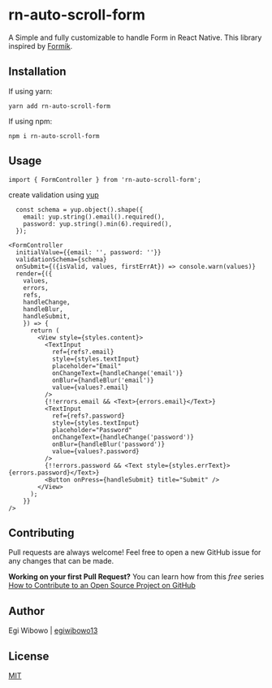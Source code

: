 # rn-auto-scroll-form

A Simple and fully customizable to handle Form in React Native. This library inspired by [Formik](https://github.com/jaredpalmer/formik).


## Installation

If using yarn:

```
yarn add rn-auto-scroll-form
```

If using npm:

```
npm i rn-auto-scroll-form
```

## Usage

```
import { FormController } from 'rn-auto-scroll-form';
```

create validation using [yup](https://www.npmjs.com/package/yup)

```
  const schema = yup.object().shape({
    email: yup.string().email().required(),
    password: yup.string().min(6).required(),
  });
```

```
<FormController
  initialValue={{email: '', password: ''}}
  validationSchema={schema}
  onSubmit={({isValid, values, firstErrAt}) => console.warn(values)}
  render={({
    values,
    errors,
    refs,
    handleChange,
    handleBlur,
    handleSubmit,
    }) => {
      return (
        <View style={styles.content}>
          <TextInput
            ref={refs?.email}
            style={styles.textInput}
            placeholder="Email"
            onChangeText={handleChange('email')}
            onBlur={handleBlur('email')}
            value={values?.email}
          />
          {!!errors.email && <Text>{errors.email}</Text>}
          <TextInput
            ref={refs?.password}
            style={styles.textInput}
            placeholder="Password"
            onChangeText={handleChange('password')}
            onBlur={handleBlur('password')}
            value={values?.password}
          />
          {!!errors.password && <Text style={styles.errText}>{errors.password}</Text>}
          <Button onPress={handleSubmit} title="Submit" />
        </View>
      );
    }}
/>
```


## Contributing
Pull requests are always welcome! Feel free to open a new GitHub issue for any changes that can be made.

**Working on your first Pull Request?** You can learn how from this *free* series [How to Contribute to an Open Source Project on GitHub](https://egghead.io/series/how-to-contribute-to-an-open-source-project-on-github)

## Author
Egi Wibowo | [egiwibowo13](https://egiwibowo.id)

## License
[MIT](./LICENSE)